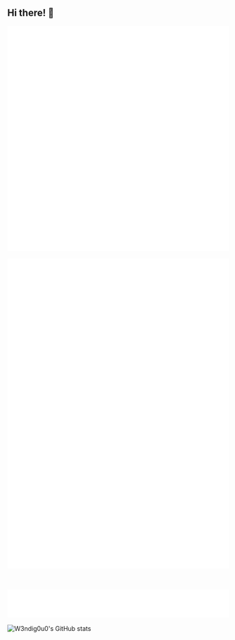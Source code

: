 ## Hi there! 👋
  
<div align="center" width="100%">  

  <div width="50%" >

![Metrics](https://github.com/W3ndig0u0/W3ndig0u0/blob/main/metrics.svg)

  </div>
  
  <div width="50%" >
  
![Metrics](https://github.com/W3ndig0u0/W3ndig0u0/blob/main/metrics.personal.anilist.svg)

  </div>
  
</div>

  
  </br>
  
  
<div width="100%"  >  

  <div width="50%"> 

![Metrics](https://github.com/W3ndig0u0/W3ndig0u0/blob/main/metrics.personal.achievements.svg)

  </div>
  
  <div width="50%"> 

![W3ndig0u0's GitHub stats](https://github-readme-stats.vercel.app/api?username=W3ndig0u0&show_icons=true&theme=dracula&align="center)

  </div>
  
</div>

